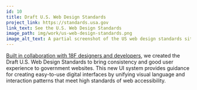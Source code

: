 ```yaml
---
id: 10
title: Draft U.S. Web Design Standards
project_link: https://standards.usa.gov
link_text: See the U.S. Web Design Standards
image_path: img/work/us-web-design-standards.png
image_alt_text: A partial screenshot of the US web design standards site
---
```


[Built in collaboration with 18F designers and developers](https://medium.com/@USDigitalService/introducing-u-s-web-design-standards-aff21383afd6#.1vunnmtyr), we created the Draft U.S. Web Design Standards to bring consistency and good user experience to government websites. This new UI system provides guidance for creating easy-to-use digital interfaces by unifying visual language and interaction patterns that meet high standards of web accessibility. 